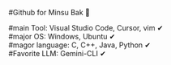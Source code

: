 #Github for Minsu Bak 💾   

#main Tool: Visual Studio Code, Cursor, vim ✔   
#major OS: Windows, Ubuntu ✔   
#magor language: C, C++, Java, Python ✔   
#Favorite LLM: Gemini-CLI ✔ 
<!--
**minsubak/minsubak** is a ✨ _special_ ✨ repository because its `README.md` (this file) appears on your GitHub profile.

Here are some ideas to get you started:

- 🔭 I’m currently working on ...
- 🌱 I’m currently learning ...
- 👯 I’m looking to collaborate on ...
- 🤔 I’m looking for help with ...
- 💬 Ask me about ...
- 📫 How to reach me: ...
- 😄 Pronouns: ...
- ⚡ Fun fact: ...
-->
